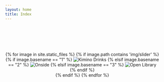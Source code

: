 ```yaml
---
layout: home
title: Index
---
```


<style>
  .carousel-wrapper {
    text-align: center;
  }

  .caption {
    /* You can change the color of your image caption here */
    color: var(--clr-a-text);
    /* You can change the color of your image caption here */
    font-size: 22px !important;
    font-weight: 400;
  }

  @media screen and (min-width: 768px) {
    .carousel-wrapper {
      position: relative;
    }
    
    .main-carousel {
      z-index: 999;
      opacity: 1;
      transition: all ease-in-out 0.5s;
    }
    
    .main-carousel:hover {
      opacity: 0.3;
    }

    .carousel-cell {
      transition: all ease-in-out 0.5s;
    }
  
  	.caption {
      position: absolute;
      top: 50%;
      left: 50%;
      opacity: 0;
      transition: all ease-in-out 0.5s !important;
      transform: translate(-50%, -50%);
  	}
  
  	.main-carousel:hover ~ .caption {
    	opacity: 1 !important;  
  	}
  }
</style>


<div class="carousel-wrapper">
  <div class="main-carousel" style="margin-top: 100px">
    {% for image in site.static_files %}
      {% if image.path contains 'img/slider' %}
        <a id={{ image.basename }} class="carousel-wrapper" style="width: 100% !important">
          <div class="carousel-cell">
            {% if image.basename == "1" %}
              <img src="{{ site.baseurl }}{{ image.path }}" alt="Kimino Drinks"/>
            {% elsif image.basename == "2" %}
              <img src="{{ site.baseurl }}{{ image.path }}" alt="Onside"/>
            {% elsif image.basename == "3" %}
              <img src="{{ site.baseurl }}{{ image.path }}" alt="Open Library"/>
            {% endif %}
          </div>
        </a>
      {% endif %}
    {% endfor %}
  </div>
  <a class="caption">&nbsp;</a>
</div>

<script>
  let flkty = new Flickity('.main-carousel', {
        // options
        cellAlign: 'left', 
        wrapAround: true, 
        autoPlay: true,
        imagesLoaded: true,
        fade: true,
        percentPosition: false
  });

  let num = 1;
  {% for item in site.data.projectmenu.docs %}
    document.getElementById(num.toString()).href = '{{ item.url }}';
    num++;
  {% endfor %}

  var caption = document.querySelector('.caption');

  flkty.on( 'select', function() {
    // set image caption using img's alt
    if (flkty.selectedElement.id === "1") {
      caption.textContent = "Kimino Drinks";
      caption.href = "/PG-Co/kimino.html";
    } else if (flkty.selectedElement.id === "2") {
      caption.textContent = "Onside";
      caption.href = "/PG-Co/onside.html";
    } else if (flkty.selectedElement.id === "3") {
      caption.textContent = "Open Library";
      caption.href = "/PG-Co/openlibrary.html";
    }
  });

  // window.load( function() {
  //   flkty.resize();
  // });
</script>
